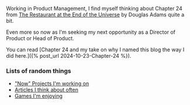Working in Product Management, I find myself thinking about Chapter 24 from [The Restaurant at the End of the Universe](https://www.goodreads.com/book/show/8695.The_Restaurant_at_the_End_of_the_Universe) by Douglas Adams quite a bit. 

Even more so now as I'm seeking my next opportunity as a Director of Product or Head of Product. 

You can read [Chapter 24 and my take on why I named this blog the way I did here.]({% post_url 2024-10-23-Chapter-24 %}).

### Lists of random things

- ["Now" Projects I'm working on](_pages/now-projects.md)
- [Articles I think about often](_pages/articles.md )
- [Games I'm enjoying](_pages/games.md)

